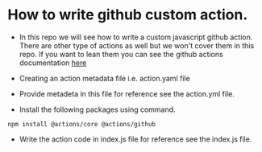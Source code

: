 # How to write github custom action.

* In this repo we will see how to write a custom javascript github action. There are other type of actions as well but we won't cover them in this repo. If you want to lean them you can see the github actions documentation [here](https://docs.github.com/en/actions/creating-actions)
* Creating an action metadata file i.e. action.yaml file
* Provide metadeta in this file for reference see the action.yml file.

* Install the following packages using command.
```
npm install @actions/core @actions/github
```
* Write the action code in index.js file for reference see the index.js file.


